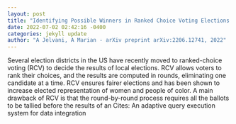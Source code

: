 ```yaml
--- 
layout: post 
title: "Identifying Possible Winners in Ranked Choice Voting Elections with Outstanding Ballots" 
date: 2022-07-02 02:42:16 -0400 
categories: jekyll update 
author: "A Jelvani, A Marian - arXiv preprint arXiv:2206.12741, 2022" 
--- 
```

Several election districts in the US have recently moved to ranked-choice voting (RCV) to decide the results of local elections. RCV allows voters to rank their choices, and the results are computed in rounds, eliminating one candidate at a time. RCV ensures fairer elections and has been shown to increase elected representation of women and people of color. A main drawback of RCV is that the round-by-round process requires all the ballots to be tallied before the results of an Cites: An adaptive query execution system for data integration